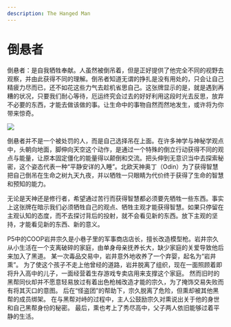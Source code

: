 ```yaml
---
description: The Hanged Man
---
```


# 倒悬者

倒悬者：是自我牺牲奉献。人虽然被倒吊着，但是正好提供了他完全不同的视野去观察，并由此获得不同的理解。倒吊者知道无谓的挣扎是没有用处的，只会让自己精疲力尽而已，还不如花这些力气去趁机省思自己。这张牌显示的是，就是遇到再糟的状况，只要我们耐心等待，厄运终究会过去的好好利用这段时光去反思，放弃不必要的东西，才能去做该做的事。让生命中的事物自然而然地发生，或许将为你带来惊奇。

![](https://pic3.zhimg.com/80/v2-aef488f23e989ed4990415f076d4f7b6_720w.jpg)

倒悬者并不是一个被处罚的人，而是自己选择吊在上面。在许多神学与神秘学观点中，头朝向地面，脚伸向天空这个动作，是通过一个特殊的倒立行动获得不同的观点与能量，让原本固定僵化的能量得以颠倒和交流。把头伸到无意识当中去探索秘密，这个姿态代表一种“平静安详的入睡”。北欧天神奥丁（Odin）为了获得智慧把自己倒吊在生命之树九天九夜，并以牺牲一只眼睛为代价终于获得了生命的智慧和预知的能力。

无论是天神还是修行者，希望通过苦行而获得智慧都必须要先牺牲一些东西。事实上这张牌在暗示我们必须牺牲自己的观点、牺牲主观才能获得智慧。如果只停留在主观认知的态度，而不去探讨背后的投射，就不会看见新的东西。放下主观的坚持，才能看见新的东西、新的意义。

P5中的COOP岩井宗久是小巷子里的军事商店店长，擅长改造模型枪。岩井宗久从小生活在一个支离破碎的家庭，由单身母亲抚养长大，缺少家庭的关爱导致他后来加入了黑道。 某一次毒品交易中，岩井意外地收养了一个弃婴，起名为“岩井熏”。 为了使这个孩子不走上他曾经的道路，岩井脱离了组织，现在一面照顾着即将升入高中的儿子，一面经营着生存游戏专卖店用来支撑这个家庭。 然而旧时的黑帮同伙却并不愿意轻易放过有着出色枪械改造才能的宗久，为了掩饰交易失败而有将其灭口的意图。 后在“怪盗团”的帮助下，宗久脱离了危险，但熏却被其他黑帮的成员绑架。 在与黑帮对峙的过程中，主人公鼓励宗久对熏说出关于他的身世和自己黑帮身份的秘密。 最后，熏也考上了秀尽高中，父子两人依旧能够过着平静的生活。


